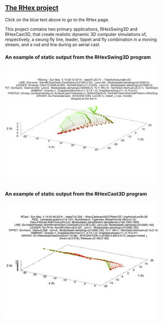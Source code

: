 ## [The RHex project](https://rhexman.github.io/RHex/)

Click on the blue text above to go to the RHex page.

This project contains two primary applications, RHexSwing3D and RHexCast3D, that create realistic dynamic 3D computer simulations of, respectively, a swung fly line, leader, tippet and fly combination in a moving stream, and a rod and line during an aerial cast.

### An example of static output from the RHexSwing3D program

![Swing example static plot](SwingExampleReduced.png)

### An example of static output from the RHexCast3D program

![Swing example static plot](CastExample.png)
